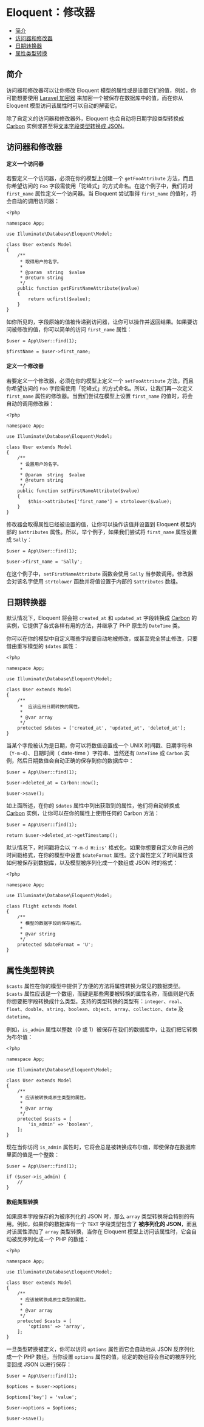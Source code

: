 # Eloquent：修改器

- [简介](#introduction)
- [访问器和修改器](#accessors-and-mutators)
- [日期转换器](#date-mutators)
- [属性类型转换](#attribute-casting)

<a name="introduction"></a>
## 简介

访问器和修改器可以让你修改 Eloquent 模型的属性或是设置它们的值，例如，你可能想要使用 [Laravel 加密器](/docs/{{version}}/encryption) 来加密一个被保存在数据库中的值，而在你从 Eloquent 模型访问该属性时可以自动的解密它。

除了自定义的访问器和修改器外，Eloquent 也会自动将日期字段类型转换成 [Carbon](https://github.com/briannesbitt/Carbon) 实例或甚至将[文本字段类型转换成 JSON](#attribute-casting)。

<a name="accessors-and-mutators"></a>
## 访问器和修改器

#### 定义一个访问器

若要定义一个访问器，必须在你的模型上创建一个 `getFooAttribute` 方法，而且你希望访问的 `Foo` 字段需使用「驼峰式」的方式命名。在这个例子中，我们将对 `first_name` 属性定义一个访问器。当 Eloquent 尝试取得 `first_name` 的值时，将会自动的调用访问器：

    <?php

    namespace App;

    use Illuminate\Database\Eloquent\Model;

    class User extends Model
    {
        /**
         * 取得用户的名字。
         *
         * @param  string  $value
         * @return string
         */
        public function getFirstNameAttribute($value)
        {
            return ucfirst($value);
        }
    }

如你所见的，字段原始的值被传递到访问器，让你可以操作并返回结果。如果要访问被修改的值，你可以简单的访问 `first_name` 属性：

    $user = App\User::find(1);

    $firstName = $user->first_name;

#### 定义一个修改器

若要定义一个修改器，必须在你的模型上定义一个 `setFooAttribute` 方法，而且你希望访问的 `Foo` 字段需使用「驼峰式」的方式命名。所以，让我们再一次定义 `first_name` 属性的修改器。当我们尝试在模型上设置 `first_name` 的值时，将会自动的调用修改器：

    <?php

    namespace App;

    use Illuminate\Database\Eloquent\Model;

    class User extends Model
    {
        /**
         * 设置用户的名字。
         *
         * @param  string  $value
         * @return string
         */
        public function setFirstNameAttribute($value)
        {
            $this->attributes['first_name'] = strtolower($value);
        }
    }

修改器会取得属性已经被设置的值，让你可以操作该值并设置到 Eloquent 模型内部的 `$attributes` 属性。所以，举个例子，如果我们尝试将 `first_name` 属性设置成 `Sally`：

    $user = App\User::find(1);

    $user->first_name = 'Sally';

在这个例子中，`setFirstNameAttribute` 函数会使用 `Sally` 当参数调用。修改器会对该名字使用 `strtolower` 函数并将值设置于内部的 `$attributes` 数组。

<a name="date-mutators"></a>
## 日期转换器

默认情况下，Eloquent 将会把 `created_at` 和 `updated_at` 字段转换成 [Carbon](https://github.com/briannesbitt/Carbon) 的实例，它提供了各式各样有用的方法，并继承了 PHP 原生的 `DateTime` 类。

你可以在你的模型中自定义哪些字段要自动地被修改，或甚至完全禁止修改，只要借由重写模型的 `$dates` 属性：

    <?php

    namespace App;

    use Illuminate\Database\Eloquent\Model;

    class User extends Model
    {
        /**
         *  应该应用日期转换的属性。
         *
         * @var array
         */
        protected $dates = ['created_at', 'updated_at', 'deleted_at'];
    }

当某个字段被认为是日期，你可以将数值设置成一个 UNIX 时间戳、日期字符串（`Y-m-d`）、日期时间（ date-time ）字符串、当然还有 `DateTime` 或 `Carbon` 实例，然后日期数值会自动正确的保存到你的数据库中：

    $user = App\User::find(1);

    $user->deleted_at = Carbon::now();

    $user->save();

如上面所述，在你的 `$dates` 属性中列出获取到的属性，他们将自动转换成 [Carbon](https://github.com/briannesbitt/Carbon) 实例，让你可以在你的属性上使用任何的 Carbon 方法：

    $user = App\User::find(1);

    return $user->deleted_at->getTimestamp();

默认情况下，时间戳将会以 `'Y-m-d H:i:s'` 格式化。如果你想要自定义你自己的时间戳格式，在你的模型中设置 `$dateFormat` 属性。这个属性定义了时间属性该如何被保存到数据库，以及模型被序列化成一个数组或 JSON 时的格式：

    <?php

    namespace App;

    use Illuminate\Database\Eloquent\Model;

    class Flight extends Model
    {
        /**
         * 模型的数据字段的保存格式。
         *
         * @var string
         */
        protected $dateFormat = 'U';
    }

<a name="attribute-casting"></a>
## 属性类型转换

`$casts` 属性在你的模型中提供了方便的方法将属性转换为常见的数据类型。`$casts` 属性应该是一个数组，而键是那些需要被转换的属性名称，而值则是代表你想要把字段转换成什么类型。支持的类型转换的类型有：`integer`、`real`、`float`、`double`、`string`、`boolean`、`object`、`array`、`collection`、`date` 及 `datetime`。

例如，`is_admin` 属性以整数（0 或 1）被保存在我们的数据库中，让我们把它转换为布尔值：

    <?php

    namespace App;

    use Illuminate\Database\Eloquent\Model;

    class User extends Model
    {
        /**
         * 应该被转换成原生类型的属性。
         *
         * @var array
         */
        protected $casts = [
            'is_admin' => 'boolean',
        ];
    }

现在当你访问 `is_admin` 属性时，它将会总是被转换成布尔值，即使保存在数据库里面的值是一个整数：

    $user = App\User::find(1);

    if ($user->is_admin) {
        //
    }

#### 数组类型转换

如果原本字段保存的为被序列化的 JSON 时，那么 `array` 类型转换将会特别的有用。例如，如果你的数据库有一个 `TEXT` 字段类型包含了 **被序列化的 JSON**，而且对该属性添加了 `array` 类型转换，当你在 Eloquent 模型上访问该属性时，它会自动被反序列化成一个 PHP 的数组：

    <?php

    namespace App;

    use Illuminate\Database\Eloquent\Model;

    class User extends Model
    {
        /**
         * 应该被转换成原生类型的属性。
         *
         * @var array
         */
        protected $casts = [
            'options' => 'array',
        ];
    }

一旦类型转换被定义，你可以访问 `options` 属性而它会自动地从 JSON 反序列化成一个 PHP 数组。当你设置 `options` 属性的值，给定的数组将会自动的被序列化变回成 JSON 以进行保存：

    $user = App\User::find(1);

    $options = $user->options;

    $options['key'] = 'value';

    $user->options = $options;

    $user->save();
